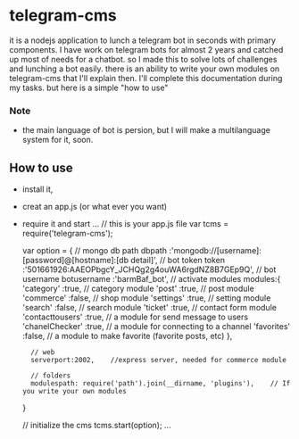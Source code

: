 # telegram-cms
it is a nodejs application to lunch a telegram bot in seconds with primary components.
I have work on telegram bots for almost 2 years and catched up most of needs for a chatbot. so I made this to solve lots of challenges and lunching a bot easily.
there is an ability to write your own modules on telegram-cms that I'll explain then.
I'll complete this documentation during my tasks. but here is a simple "how to use"

### Note
- the main language of bot is persion, but I will make a multilanguage system for it, soon.

## How to use
- install it,
- creat an app.js (or what ever you want)
- require it and start
...
    // this is your app.js file
    var tcms = require('telegram-cms');

    var option = {
        // mongo db path
        dbpath      :'mongodb://[username]:[password]@[hostname]:[db detail]',
        // bot token
        token       :'501661926:AAEOPbgcY_JCHQg2g4ouWA6rgdNZ8B7GEp9Q',
        // bot username
        botusername :'barmBaf_bot',
        // activate modules
        modules:{
            'category'          :true,	// category module
            'post'              :true,	// post module
            'commerce'          :false,	// shop module
            'settings'          :true,	// setting module
            'search'            :false,	// search module
            'ticket'            :true,	// contact form module
            'contacttousers'    :true,	// a module for send message to users
            'chanelChecker'     :true,	// a module for connecting to a channel
            'favorites'         :false,	// a module to make favorite (favorite posts, etc)
        },

        // web
        serverport:2002,	//express server, needed for commerce module

        // folders
        modulespath: require('path').join(__dirname, 'plugins'),	// If you write your own modules
    }
    
    // initialize the cms
    tcms.start(option);
...
